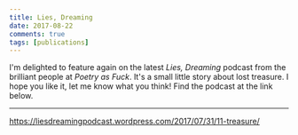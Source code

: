 ```yaml
--- 
title: Lies, Dreaming  
date: 2017-08-22
comments: true  
tags: [publications]  
---  
```

I'm delighted to feature again on the latest *Lies, Dreaming* podcast from the brilliant people at *Poetry as Fuck*. It's a small little story about lost treasure. I hope you like it, let me know what you think! Find the podcast at the link below.  

<hr />  

https://liesdreamingpodcast.wordpress.com/2017/07/31/11-treasure/  
